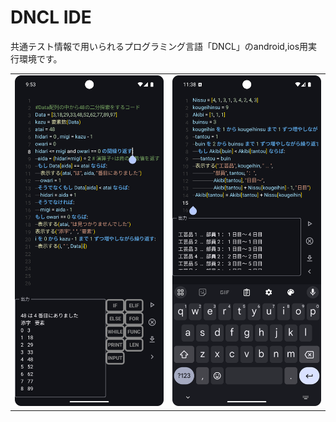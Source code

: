 # DNCL IDE

共通テスト情報で用いられるプログラミング言語「DNCL」のandroid,ios用実行環境です。

<table>
  <tr>
    <td><img src="image/demo.png" width="300"></td>
    <td><img src="image/demo2.png" width="300"></td>
  </tr>
</table>